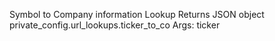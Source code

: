 Symbol to Company information Lookup
	Returns JSON object
	private_config.url_lookups.ticker_to_co
		Args: ticker
